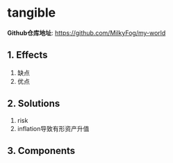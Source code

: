 # tangible

**Github仓库地址**: <https://github.com/MilkyFog/my-world>

## 1. **Effects**

1. 缺点
2. 优点

## 2. **Solutions**

1. risk
2. inflation导致有形资产升值

## 3. **Components**
